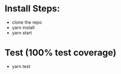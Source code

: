 # Install Steps:
- clone the repo
- yarn install
- yarn start

# Test (100% test coverage)
- yarn test
